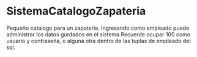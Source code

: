 # SistemaCatalogoZapateria
Pequeño catalogo para un zapateria. Ingresando como empleado puede administrar los  datos gurdados en el sistema
Recuerde ocupar 100 como usuario y contraseña, o alguna otra dentro de las tuplas de empleado del sql.
